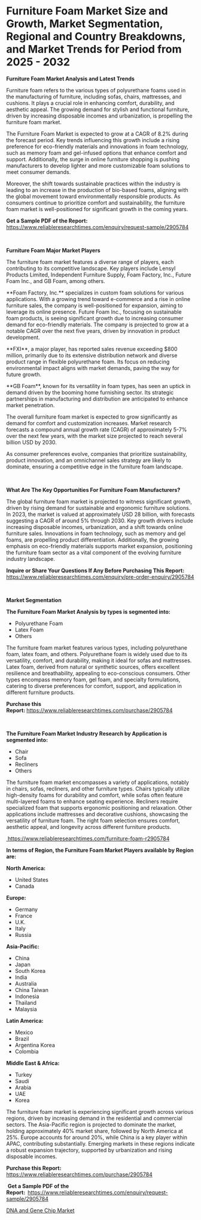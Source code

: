 <p><h1>Furniture Foam Market Size and Growth, Market Segmentation, Regional and Country Breakdowns, and Market Trends for Period from 2025 -  2032</h1></p><p><strong>Furniture Foam Market Analysis and Latest Trends</strong></p>
<p><p>Furniture foam refers to the various types of polyurethane foams used in the manufacturing of furniture, including sofas, chairs, mattresses, and cushions. It plays a crucial role in enhancing comfort, durability, and aesthetic appeal. The growing demand for stylish and functional furniture, driven by increasing disposable incomes and urbanization, is propelling the furniture foam market.</p><p>The Furniture Foam Market is expected to grow at a CAGR of 8.2% during the forecast period. Key trends influencing this growth include a rising preference for eco-friendly materials and innovations in foam technology, such as memory foam and gel-infused options that enhance comfort and support. Additionally, the surge in online furniture shopping is pushing manufacturers to develop lighter and more customizable foam solutions to meet consumer demands.</p><p>Moreover, the shift towards sustainable practices within the industry is leading to an increase in the production of bio-based foams, aligning with the global movement toward environmentally responsible products. As consumers continue to prioritize comfort and sustainability, the furniture foam market is well-positioned for significant growth in the coming years.</p></p>
<p><strong>Get a Sample PDF of the Report:&nbsp;</strong> <a href="https://www.reliableresearchtimes.com/enquiry/request-sample/2905784?utm_campaign=3269&utm_medium=2&utm_source=Github&utm_content=ia&utm_term=12032025&utm_id=furniture-foam">https://www.reliableresearchtimes.com/enquiry/request-sample/2905784</a></p>
<p>&nbsp;</p>
<p><strong>Furniture Foam Major Market Players</strong></p>
<p><p>The furniture foam market features a diverse range of players, each contributing to its competitive landscape. Key players include Lensyl Products Limited, Independent Furniture Supply, Foam Factory, Inc., Future Foam Inc., and GB Foam, among others.</p><p>**Foam Factory, Inc.** specializes in custom foam solutions for various applications. With a growing trend toward e-commerce and a rise in online furniture sales, the company is well-positioned for expansion, aiming to leverage its online presence. Future Foam Inc., focusing on sustainable foam products, is seeing significant growth due to increasing consumer demand for eco-friendly materials. The company is projected to grow at a notable CAGR over the next five years, driven by innovation in product development.</p><p>**FXI**, a major player, has reported sales revenue exceeding $800 million, primarily due to its extensive distribution network and diverse product range in flexible polyurethane foam. Its focus on reducing environmental impact aligns with market demands, paving the way for future growth.</p><p>**GB Foam**, known for its versatility in foam types, has seen an uptick in demand driven by the booming home furnishing sector. Its strategic partnerships in manufacturing and distribution are anticipated to enhance market penetration.</p><p>The overall furniture foam market is expected to grow significantly as demand for comfort and customization increases. Market research forecasts a compound annual growth rate (CAGR) of approximately 5-7% over the next few years, with the market size projected to reach several billion USD by 2030.</p><p>As consumer preferences evolve, companies that prioritize sustainability, product innovation, and an omnichannel sales strategy are likely to dominate, ensuring a competitive edge in the furniture foam landscape.</p></p>
<p>&nbsp;</p>
<p><strong>What Are The Key Opportunities For Furniture Foam Manufacturers?</strong></p>
<p><p>The global furniture foam market is projected to witness significant growth, driven by rising demand for sustainable and ergonomic furniture solutions. In 2023, the market is valued at approximately USD 28 billion, with forecasts suggesting a CAGR of around 5% through 2030. Key growth drivers include increasing disposable incomes, urbanization, and a shift towards online furniture sales. Innovations in foam technology, such as memory and gel foams, are propelling product differentiation. Additionally, the growing emphasis on eco-friendly materials supports market expansion, positioning the furniture foam sector as a vital component of the evolving furniture industry landscape.</p></p>
<p><strong>Inquire or Share Your Questions If Any Before Purchasing This Report:</strong> <a href="https://www.reliableresearchtimes.com/enquiry/pre-order-enquiry/2905784?utm_campaign=3269&utm_medium=2&utm_source=Github&utm_content=ia&utm_term=12032025&utm_id=furniture-foam">https://www.reliableresearchtimes.com/enquiry/pre-order-enquiry/2905784</a></p>
<p>&nbsp;</p>
<p><strong>Market Segmentation</strong></p>
<p><strong>The Furniture Foam Market Analysis by types is segmented into:</strong></p>
<p><ul><li>Polyurethane Foam</li><li>Latex Foam</li><li>Others</li></ul></p>
<p><p>The furniture foam market features various types, including polyurethane foam, latex foam, and others. Polyurethane foam is widely used due to its versatility, comfort, and durability, making it ideal for sofas and mattresses. Latex foam, derived from natural or synthetic sources, offers excellent resilience and breathability, appealing to eco-conscious consumers. Other types encompass memory foam, gel foam, and specialty formulations, catering to diverse preferences for comfort, support, and application in different furniture products.</p></p>
<p><strong>Purchase this Report:&nbsp;</strong><a href="https://www.reliableresearchtimes.com/purchase/2905784?utm_campaign=3269&utm_medium=2&utm_source=Github&utm_content=ia&utm_term=12032025&utm_id=furniture-foam">https://www.reliableresearchtimes.com/purchase/2905784</a></p>
<p>&nbsp;</p>
<p><strong>The Furniture Foam Market Industry Research by Application is segmented into:</strong></p>
<p><ul><li>Chair</li><li>Sofa</li><li>Recliners</li><li>Others</li></ul></p>
<p><p>The furniture foam market encompasses a variety of applications, notably in chairs, sofas, recliners, and other furniture types. Chairs typically utilize high-density foams for durability and comfort, while sofas often feature multi-layered foams to enhance seating experience. Recliners require specialized foam that supports ergonomic positioning and relaxation. Other applications include mattresses and decorative cushions, showcasing the versatility of furniture foam. The right foam selection ensures comfort, aesthetic appeal, and longevity across different furniture products.</p></p>
<p><a href="https://www.reliableresearchtimes.com/furniture-foam-r2905784?utm_campaign=3269&utm_medium=2&utm_source=Github&utm_content=ia&utm_term=12032025&utm_id=furniture-foam">&nbsp;https://www.reliableresearchtimes.com/furniture-foam-r2905784</a></p>
<p><strong>In terms of Region, the Furniture Foam Market Players available by Region are:</strong></p>
<p>
    <p> <strong> North America: </strong>
        <ul>
            <li>United States</li>
            <li>Canada</li>
        </ul>
        </p> 
    <p> <strong> Europe: </strong>
        <ul>
            <li>Germany</li>
            <li>France</li>
            <li>U.K.</li>
            <li>Italy</li>
            <li>Russia</li>
        </ul>
        </p> 
    <p> <strong> Asia-Pacific: </strong>
        <ul>
            <li>China</li>
            <li>Japan</li>
            <li>South Korea</li>
            <li>India</li>
            <li>Australia</li>
            <li>China Taiwan</li>
            <li>Indonesia</li>
            <li>Thailand</li>
            <li>Malaysia</li>
        </ul>
        </p> 
    <p> <strong> Latin America: </strong>
        <ul>
            <li>Mexico</li>
            <li>Brazil</li>
            <li>Argentina Korea</li>
            <li>Colombia</li>
        </ul>
        </p> 
    <p> <strong> Middle East & Africa: </strong>
        <ul>
            <li>Turkey</li>
            <li>Saudi</li>
            <li>Arabia</li>
            <li>UAE</li>
            <li>Korea</li>
        </ul>
    </p>
    </p>
<p><p>The furniture foam market is experiencing significant growth across various regions, driven by increasing demand in the residential and commercial sectors. The Asia-Pacific region is projected to dominate the market, holding approximately 40% market share, followed by North America at 25%. Europe accounts for around 20%, while China is a key player within APAC, contributing substantially. Emerging markets in these regions indicate a robust expansion trajectory, supported by urbanization and rising disposable incomes.</p></p>
<p><strong>Purchase this Report: </strong><a href="https://www.reliableresearchtimes.com/purchase/2905784?utm_campaign=3269&utm_medium=2&utm_source=Github&utm_content=ia&utm_term=12032025&utm_id=furniture-foam">https://www.reliableresearchtimes.com/purchase/2905784</a></p>
<p>&nbsp;<strong>Get a Sample PDF of the Report:&nbsp;&nbsp;</strong><a href="https://www.reliableresearchtimes.com/enquiry/request-sample/2905784?utm_campaign=3269&utm_medium=2&utm_source=Github&utm_content=ia&utm_term=12032025&utm_id=furniture-foam">https://www.reliableresearchtimes.com/enquiry/request-sample/2905784</a></p>
<p><strong></strong></p>
<p><p><a href="https://github.com/airitaursela/Market-Research-Report-List-1/blob/main/dna-and-gene-chip-market.md?utm_campaign=3269&utm_medium=2&utm_source=Github&utm_content=ia&utm_term=12032025&utm_id=furniture-foam">DNA and Gene Chip Market</a></p></p>